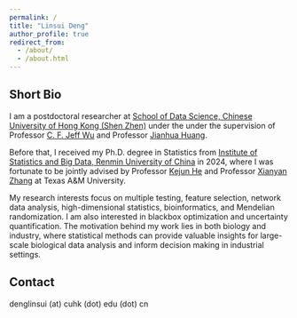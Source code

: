 ```yaml
---
permalink: /
title: "Linsui Deng"
author_profile: true
redirect_from: 
  - /about/
  - /about.html
---
```


Short Bio
------

I am a postdoctoral researcher at [School of Data Science, Chinese University of Hong Kong (Shen Zhen)](https://sds.cuhk.edu.cn) under the under the supervision of Professor [C. F. Jeff Wu](https://myweb.cuhk.edu.cn/jeffwu) and Professor [Jianhua Huang](https://sds.cuhk.edu.cn/en/teacher/470). 

Before that, I received my Ph.D. degree in Statistics from [Institute of Statistics and Big Data, Renmin University of China](http://isbd.ruc.edu.cn) in 2024, where I was fortunate to be jointly advised by Professor [Kejun He](http://isbd.ruc.edu.cn/sztd/c649d51f7a9d4557b25db81b705037e1.htm) and Professor [Xianyan Zhang](https://zhangxiany-tamu.github.io/) at Texas A&M University.

My research interests focus on multiple testing, feature selection, network data analysis, high-dimensional statistics, bioinformatics, and Mendelian randomization. I am also interested in blackbox optimization and uncertainty quantification. The motivation behind my work lies in both biology and industry, where statistical methods can provide valuable insights for large-scale biological data analysis and inform decision making in industrial settings.

Contact
------

denglinsui (at) cuhk (dot) edu (dot) cn
